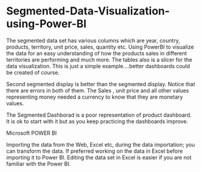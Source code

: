 # Segmented-Data-Visualization-using-Power-BI
The segmented data set has various columns which are year, country, products, territory, unit price, sales, quantity etc. Using PowerBI to visualize the data for an easy understanding of how the products sales in different territories are performing and much more.
The tables also is a slicer for the data visualization. This is just a simple example....better dashboards could be created of course.



Second segmented display is better than the segmented display. Notice that there are errors in both of them. The Sales , unit price and all other values representing money needed a currency to know that they are monetary values.


The Segmented Dashborad is a poor representation of product dashboard. It is ok to start with it but as you keep practicing the dashboards improve.


Microsoft POWER BI

Importing the data from the Web, Excel etc, during the data importation; you can transform the data. If preferred working on the data in Excel before importing it to Power BI. Editing the data set in Excel is easier if you are not familiar with the Power BI.
